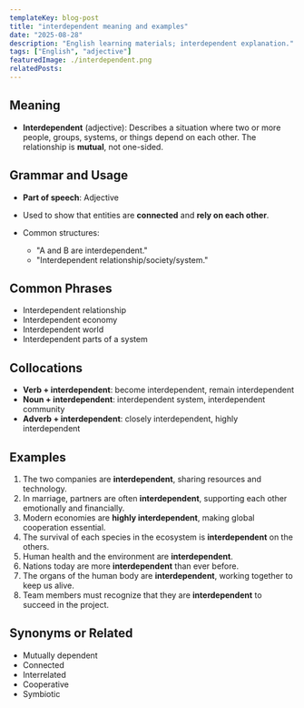 ```yaml
---
templateKey: blog-post
title: "interdependent meaning and examples"
date: "2025-08-28"
description: "English learning materials; interdependent explanation."
tags: ["English", "adjective"]
featuredImage: ./interdependent.png
relatedPosts:
---
```


## Meaning

- **Interdependent** (adjective):
  Describes a situation where two or more people, groups, systems, or things depend on each other. The relationship is **mutual**, not one-sided.

## Grammar and Usage

- **Part of speech**: Adjective
- Used to show that entities are **connected** and **rely on each other**.
- Common structures:

  - "A and B are interdependent."
  - "Interdependent relationship/society/system."

## Common Phrases

- Interdependent relationship
- Interdependent economy
- Interdependent world
- Interdependent parts of a system

## Collocations

- **Verb + interdependent**: become interdependent, remain interdependent
- **Noun + interdependent**: interdependent system, interdependent community
- **Adverb + interdependent**: closely interdependent, highly interdependent

## Examples

1. The two companies are **interdependent**, sharing resources and technology.
2. In marriage, partners are often **interdependent**, supporting each other emotionally and financially.
3. Modern economies are **highly interdependent**, making global cooperation essential.
4. The survival of each species in the ecosystem is **interdependent** on the others.
5. Human health and the environment are **interdependent**.
6. Nations today are more **interdependent** than ever before.
7. The organs of the human body are **interdependent**, working together to keep us alive.
8. Team members must recognize that they are **interdependent** to succeed in the project.

## Synonyms or Related

- Mutually dependent
- Connected
- Interrelated
- Cooperative
- Symbiotic
